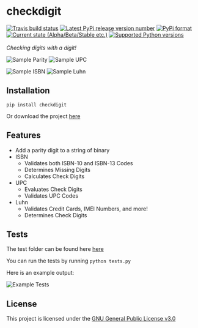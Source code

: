 # checkdigit
[![Travis build status](https://img.shields.io/travis/com/harens/checkdigit.svg?style=for-the-badge)](https://travis-ci.com/harens/checkdigit) 
[![Latest PyPi release version number](https://img.shields.io/pypi/v/checkdigit.svg?logoColor=violet&style=for-the-badge)](https://pypi.org/project/checkdigit/)
[![PyPi format](https://img.shields.io/pypi/format/checkdigit.svg?style=for-the-badge)](https://pypi.org/project/checkdigit/)
[![Current state (Alpha/Beta/Stable etc.)](https://img.shields.io/pypi/status/checkdigit.svg?style=for-the-badge)](https://pypi.org/project/checkdigit/)
[![Supported Python versions](https://img.shields.io/pypi/pyversions/checkdigit.svg?style=for-the-badge)](https://pypi.org/project/checkdigit/)
<br>
<br>
*Checking digits with a digit!*

![Sample Parity](./art/parity.png)  ![Sample UPC](./art/upc.png)

![Sample ISBN](./art/isbn.png) ![Sample Luhn](./art/luhn.png)

## Installation
```shell
pip install checkdigit
```
Or download the project [here](https://github.com/harens/checkdigit/archive/master.zip)
## Features
- Add a parity digit to a string of binary
- ISBN
    - Validates both ISBN-10 and ISBN-13 Codes
    - Determines Missing Digits
    - Calculates Check Digits
- UPC
    - Evaluates Check Digits
    - Validates UPC Codes
- Luhn
    - Validates Credit Cards, IMEI Numbers, and more!
    - Determines Check Digits


## Tests
The test folder can be found here [here](https://github.com/harens/checkdigit/tree/master/tests)

You can run the tests by running `python tests.py`

Here is an example output:

![Example Tests](./art/tests.png)
## License
This project is licensed under the [GNU General Public License v3.0](https://github.com/harens/checkdigit/blob/master/LICENSE)
